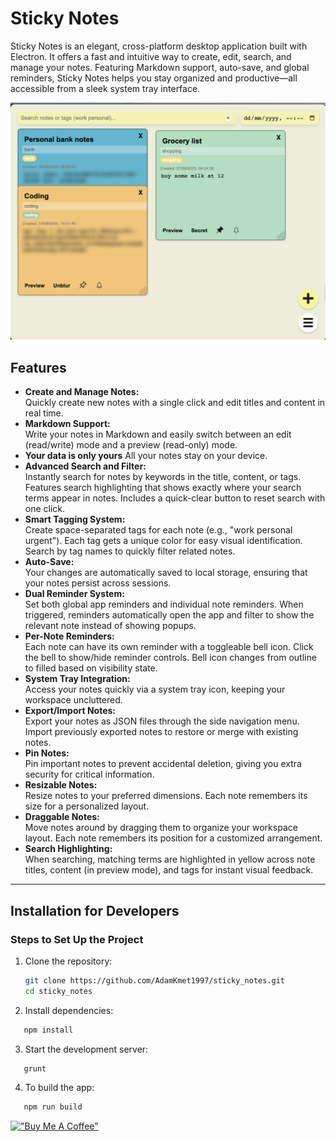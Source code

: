 # Sticky Notes

Sticky Notes is an elegant, cross-platform desktop application built with Electron. It offers a fast and intuitive way to create, edit,
  search, and manage your notes. Featuring Markdown support, auto-save, and global reminders, Sticky Notes helps you stay organized and
  productive—all accessible from a sleek system tray interface.
  
![Sticky Notes App](assets/1.4.0-screenshot.png)

## Features

- **Create and Manage Notes:**  
  Quickly create new notes with a single click and edit titles and content in real time.
- **Markdown Support:**  
  Write your notes in Markdown and easily switch between an edit (read/write) mode and a preview (read-only) mode.
- **Your data is only yours**
  All your notes stay on your device.
- **Advanced Search and Filter:**  
  Instantly search for notes by keywords in the title, content, or tags. Features search highlighting that shows exactly where your search terms appear in notes. Includes a quick-clear button to reset search with one click.
- **Smart Tagging System:**  
  Create space-separated tags for each note (e.g., "work personal urgent"). Each tag gets a unique color for easy visual identification. Search by tag names to quickly filter related notes.
- **Auto-Save:**  
  Your changes are automatically saved to local storage, ensuring that your notes persist across sessions.
- **Dual Reminder System:**  
  Set both global app reminders and individual note reminders. When triggered, reminders automatically open the app and filter to show the relevant note instead of showing popups.
- **Per-Note Reminders:**  
  Each note can have its own reminder with a toggleable bell icon. Click the bell to show/hide reminder controls. Bell icon changes from outline to filled based on visibility state.
- **System Tray Integration:**  
  Access your notes quickly via a system tray icon, keeping your workspace uncluttered.
- **Export/Import Notes:**  
  Export your notes as JSON files through the side navigation menu. Import previously exported notes to restore or merge with existing notes.
- **Pin Notes:**  
  Pin important notes to prevent accidental deletion, giving you extra security for critical information.
- **Resizable Notes:**  
  Resize notes to your preferred dimensions. Each note remembers its size for a personalized layout.
- **Draggable Notes:**  
  Move notes around by dragging them to organize your workspace layout. Each note remembers its position for a customized arrangement.
- **Search Highlighting:**  
  When searching, matching terms are highlighted in yellow across note titles, content (in preview mode), and tags for instant visual feedback.

---

## Installation for Developers

### Steps to Set Up the Project

1. Clone the repository:
   ```bash
   git clone https://github.com/AdamKmet1997/sticky_notes.git
   cd sticky_notes
   ```
2. Install dependencies:

```bash
   npm install
```

3. Start the development server:

```bash
   grunt
```

4. To build the app:

```bash
   npm run build
```

[!["Buy Me A Coffee"](https://www.buymeacoffee.com/assets/img/custom_images/orange_img.png)](https://buymeacoffee.com/adamkmet)
